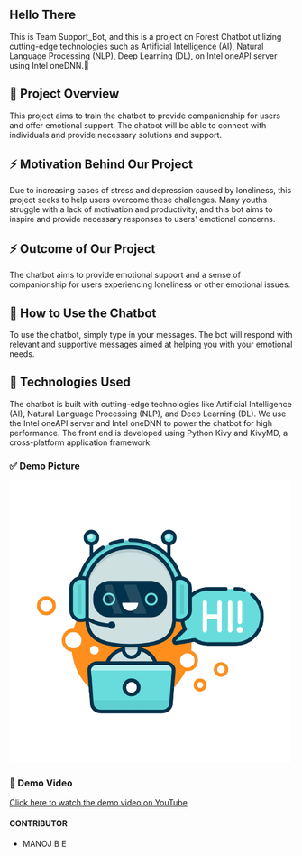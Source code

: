 <h2>Hello There</h2>

This is Team Support_Bot, and this is a project on Forest Chatbot utilizing cutting-edge technologies such as Artificial Intelligence (AI), Natural Language Processing (NLP), Deep Learning (DL), on Intel oneAPI server using Intel oneDNN.👨

## 👯 Project Overview

This project aims to train the chatbot to provide companionship for users and offer emotional support. The chatbot will be able to connect with individuals and provide necessary solutions and support.

## ⚡ Motivation Behind Our Project

Due to increasing cases of stress and depression caused by loneliness, this project seeks to help users overcome these challenges. Many youths struggle with a lack of motivation and productivity, and this bot aims to inspire and provide necessary responses to users' emotional concerns.

## ⚡ Outcome of Our Project

The chatbot aims to provide emotional support and a sense of companionship for users experiencing loneliness or other emotional issues.

## 🤖 How to Use the Chatbot

To use the chatbot, simply type in your messages. The bot will respond with relevant and supportive messages aimed at helping you with your emotional needs.

## 🚀 Technologies Used

The chatbot is built with cutting-edge technologies like Artificial Intelligence (AI), Natural Language Processing (NLP), and Deep Learning (DL). We use the Intel oneAPI server and Intel oneDNN to power the chatbot for high performance. The front end is developed using Python Kivy and KivyMD, a cross-platform application framework.

### ✅ Demo Picture
<img src="assets/chatbot.png" alt="Chatbot Demo"/>

<h3>🎥 Demo Video</h3>
<a href="https://www.youtube.com/watch?v=PS9Vq3FfqcM" target="_blank">
    Click here to watch the demo video on YouTube
</a>


#### CONTRIBUTOR
- MANOJ B E
